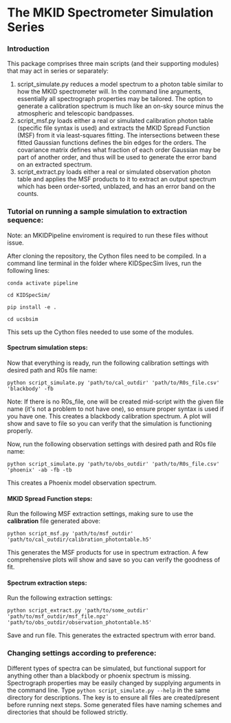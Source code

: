 # The MKID Spectrometer Simulation Series

### Introduction

This package comprises three main scripts (and their supporting modules) that may act in series or separately:
1) script_simulate.py reduces a model spectrum to a photon table similar to how the MKID spectrometer will.
In the command line arguments, essentially all spectrograph properties may be tailored.
The option to generate a calibration spectrum is much like an on-sky source minus the atmospheric and telescopic
bandpasses.
2) script_msf.py loads either a real or simulated calibration photon table (specific file syntax is used) and extracts
the MKID Spread Function (MSF) from it via least-squares fitting. The intersections between these fitted Gaussian
functions defines the bin edges for the orders. The covariance matrix defines what fraction of each 
order Gaussian may be part of another order, and thus will be used to generate the error band on an extracted spectrum.
3) script_extract.py loads either a real or simulated observation photon table and applies
the MSF products to it to extract an output spectrum which has been order-sorted, unblazed, and has an error band
on the counts.

### Tutorial on running a sample simulation to extraction sequence:

Note: an MKIDPipeline enviroment is required to run these files without issue.

After cloning the repository, the Cython files need to be compiled.
In a command line terminal in the folder where KIDSpecSim lives, run the following lines: 

`conda activate pipeline`

`cd KIDSpecSim/`

`pip install -e .`

`cd ucsbsim`

This sets up the Cython files needed to use some of the modules. 

#### Spectrum simulation steps:
Now that everything is ready, run the following calibration settings with desired path and R0s file name:

`python script_simulate.py 'path/to/cal_outdir' 'path/to/R0s_file.csv' 'blackbody' -fb`

Note: If there is no R0s_file, one will be created mid-script with the given file name 
(it's not a problem to not have one), so ensure proper syntax is used if you have one.
This creates a blackbody calibration spectrum. A plot will show and save to file so you can 
verify that the simulation is functioning properly.

Now, run the following observation settings with desired path and R0s file name:

`python script_simulate.py 'path/to/obs_outdir' 'path/to/R0s_file.csv' 'phoenix' -ab -fb -tb`

This creates a Phoenix model observation spectrum.

#### MKID Spread Function steps:
Run the following MSF extraction settings, making sure to use the **calibration** file generated above:

`python script_msf.py 'path/to/msf_outdir' 'path/to/cal_outdir/calibration_photontable.h5'`

This generates the MSF products for use in spectrum extraction.
A few comprehensive plots will show and save so you can verify the goodness of fit.

#### Spectrum extraction steps:
Run the following extraction settings:

`python script_extract.py 'path/to/some_outdir' 'path/to/msf_outdir/msf_file.npz' 'path/to/obs_outdir/observation_photontable.h5'`

Save and run file. This generates the extracted spectrum with error band.

### Changing settings according to preference:

Different types of spectra can be simulated, but functional support for anything other than a blackbody or phoenix spectrum is missing.
Spectrograph properties may be easily changed by supplying arguments in the command line. 
Type `python script_simulate.py --help` in the same directory for descriptions.
The key is to ensure all files are created/present before running next steps. 
Some generated files have naming schemes and directories that should be followed strictly.